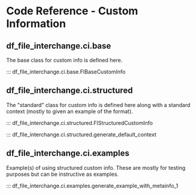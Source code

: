 # Code Reference - Custom Information

## df_file_interchange.ci.base

The base class for custom info is defined here.

::: df_file_interchange.ci.base.FIBaseCustomInfo

## df_file_interchange.ci.structured

The "standard" class for custom info is defined here along with a standard context (mostly to given an example of the format).

::: df_file_interchange.ci.structured.FIStructuredCustomInfo

::: df_file_interchange.ci.structured.generate_default_context

## df_file_interchange.ci.examples

Example(s) of using structured custom info. These are mostly for testing purposes but can be instructive as examples.

::: df_file_interchange.ci.examples.generate_example_with_metainfo_1



